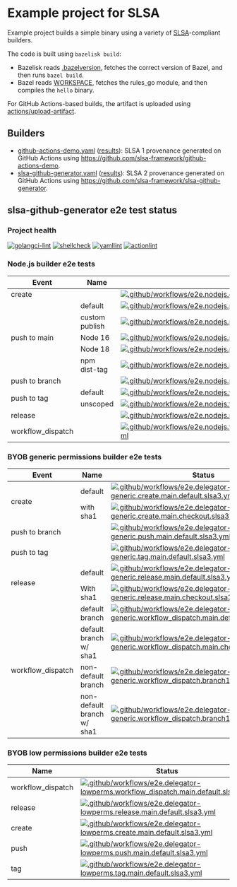 # Example project for SLSA

Example project builds a simple binary using a variety of [SLSA]-compliant
builders.

The code is built using `bazelisk build`:

- Bazelisk reads [.bazelversion], fetches the correct version of Bazel, and
  then runs `bazel build`.
- Bazel reads [WORKSPACE], fetches the rules_go module, and then compiles the
  `hello` binary.

For GitHub Actions-based builds, the artifact is uploaded using
[actions/upload-artifact].

[.bazelversion]: .bazelversion
[SLSA]: https://slsa.dev
[WORKSPACE]: WORKSPACE
[actions/upload-artifact]: https://github.com/actions/upload-artifact

## Builders

- [github-actions-demo.yaml](.github/workflows/github-actions-demo.yaml)
  ([results](https://github.com/slsa-framework/example-package/actions/workflows/github-actions-demo.yaml)):
  SLSA 1 provenance generated on GitHub Actions using
  https://github.com/slsa-framework/github-actions-demo.
- [slsa-github-generator.yaml](.github/workflows/slsa-github-generator.yaml)
  ([results](https://github.com/slsa-framework/example-package/actions/workflows/slsa-github-generator.yaml)):
  SLSA 2 provenance generated on GitHub Actions using
  https://github.com/slsa-framework/slsa-github-generator.

## slsa-github-generator e2e test status

### Project health

[![golangci-lint](https://github.com/slsa-framework/example-package/actions/workflows/pre-submit.golangci-lint.yml/badge.svg)](https://github.com/slsa-framework/example-package/actions/workflows/pre-submit.golangci-lint.yml) [![shellcheck](https://github.com/slsa-framework/example-package/actions/workflows/pre-submit.shellcheck.yml/badge.svg)](https://github.com/slsa-framework/example-package/actions/workflows/pre-submit.shellcheck.yml) [![yamllint](https://github.com/slsa-framework/example-package/actions/workflows/pre-submit.yamllint.yml/badge.svg)](https://github.com/slsa-framework/example-package/actions/workflows/pre-submit.yamllint.yml) [![actionlint](https://github.com/slsa-framework/example-package/actions/workflows/pre-submit.actionlint.yml/badge.svg)](https://github.com/slsa-framework/example-package/actions/workflows/pre-submit.actionlint.yml)

### Node.js builder e2e tests

<table>
  <thead>
    <tr>
      <th>Event</th>
      <th>Name</th>
      <th>Status</th>
    </tr>
  </thead>
  <tbody>
    <tr>
      <td>create</td>
      <td></td>
      <td><a href="https://github.com/slsa-framework/example-package/actions/workflows/e2e.nodejs.create.main.default.slsa3.yml"><img alt=".github/workflows/e2e.nodejs.create.main.default.slsa3.yml" src="https://github.com/slsa-framework/example-package/actions/workflows/e2e.nodejs.create.main.default.slsa3.yml/badge.svg" /></a></td>
    </tr>
    <tr>
      <td rowspan="5">push to main</td>
      <td>default</td>
      <td><a href="https://github.com/slsa-framework/example-package/actions/workflows/e2e.nodejs.push.main.default.slsa3.yml"><img alt=".github/workflows/e2e.nodejs.push.main.default.slsa3.yml" src="https://github.com/slsa-framework/example-package/actions/workflows/e2e.nodejs.push.main.default.slsa3.yml/badge.svg?event=push" /></a></td>
    </tr>
    <tr>
      <td>custom publish</td>
      <td><a href="https://github.com/slsa-framework/example-package/actions/workflows/e2e.nodejs.push.main.custom_publish.slsa3.yml"><img alt=".github/workflows/e2e.nodejs.push.main.custom_publish.slsa3.yml" src="https://github.com/slsa-framework/example-package/actions/workflows/e2e.nodejs.push.main.custom_publish.slsa3.yml/badge.svg?event=push" /></a></td>
    </tr>
    <tr>
      <td>Node 16</td>
      <td><a href="https://github.com/slsa-framework/example-package/actions/workflows/e2e.nodejs.push.main.node16.slsa3.yml"><img alt=".github/workflows/e2e.nodejs.push.main.node16.slsa3.yml" src="https://github.com/slsa-framework/example-package/actions/workflows/e2e.nodejs.push.main.node16.slsa3.yml/badge.svg?event=push" /></a></td>
    </tr>
    <tr>
      <td>Node 18</td>
      <td><a href="https://github.com/slsa-framework/example-package/actions/workflows/e2e.nodejs.push.main.node18.slsa3.yml"><img alt=".github/workflows/e2e.nodejs.push.main.node18.slsa3.yml" src="https://github.com/slsa-framework/example-package/actions/workflows/e2e.nodejs.push.main.node18.slsa3.yml/badge.svg?event=push" /></a></td>
    </tr>
    <tr>
      <td>npm dist-tag</td>
      <td><a href="https://github.com/slsa-framework/example-package/actions/workflows/e2e.nodejs.push.main.disttag.slsa3.yml"><img alt=".github/workflows/e2e.nodejs.push.main.disttag.slsa3.yml" src="https://github.com/slsa-framework/example-package/actions/workflows/e2e.nodejs.push.main.disttag.slsa3.yml/badge.svg?event=push" /></a></td>
    </tr>
    <tr>
      <td>push to branch</td>
      <td></td>
      <td><a href="https://github.com/slsa-framework/example-package/actions/workflows/e2e.nodejs.push.branch1.default.slsa3.yml"><img alt=".github/workflows/e2e.nodejs.push.branch1.default.slsa3.yml" src="https://github.com/slsa-framework/example-package/actions/workflows/e2e.nodejs.push.branch1.default.slsa3.yml/badge.svg?branch=branch1&event=push" /></a></td>
    </tr>
    <tr>
      <td rowspan="2">push to tag</td>
      <td>default</td>
      <td><a href="https://github.com/slsa-framework/example-package/actions/workflows/e2e.nodejs.tag.main.default.slsa3.yml"><img alt=".github/workflows/e2e.nodejs.tag.main.default.slsa3.yml" src="https://github.com/slsa-framework/example-package/actions/workflows/e2e.nodejs.tag.main.default.slsa3.yml/badge.svg?event=push" /></a></td>
    </tr>
    <tr>
      <td>unscoped</td>
      <td><a href="https://github.com/slsa-framework/example-package/actions/workflows/e2e.nodejs.tag.main.unscoped.slsa3.yml"><img alt=".github/workflows/e2e.nodejs.tag.main.unscoped.slsa3.yml" src="https://github.com/slsa-framework/example-package/actions/workflows/e2e.nodejs.tag.main.unscoped.slsa3.yml/badge.svg?event=push" /></a></td>
    </tr>
    <tr>
      <td>release</td>
      <td></td>
      <td><a href="https://github.com/slsa-framework/example-package/actions/workflows/e2e.nodejs.release.main.default.slsa3.yml"><img alt=".github/workflows/e2e.nodejs.release.main.default.slsa3.yml" src="https://github.com/slsa-framework/example-package/actions/workflows/e2e.nodejs.release.main.default.slsa3.yml/badge.svg" /></a></td>
    </tr>
    <tr>
      <td>workflow_dispatch</td>
      <td></td>
      <td><a href="https://github.com/slsa-framework/example-package/actions/workflows/e2e.nodejs.workflow_dispatch.main.default.slsa3.yml"><img alt=".github/workflows/e2e.nodejs.workflow_dispatch.main.default.slsa3.yml" src="https://github.com/slsa-framework/example-package/actions/workflows/e2e.nodejs.workflow_dispatch.main.default.slsa3.yml/badge.svg?event=workflow_dispatch" /></a></td>
    </tr>
  </tbody>
</table>

### BYOB generic permissions builder e2e tests

<table>
  <thead>
    <tr>
      <th>Event</th>
      <th>Name</th>
      <th>Status</th>
    </tr>
  </thead>
  <tbody>
    <tr>
      <td rowspan="2">create</td>
      <td>default</td>
      <td><a href="https://github.com/slsa-framework/example-package/actions/workflows/e2e.delegator-generic.create.main.default.slsa3.yml"><img alt=".github/workflows/e2e.delegator-generic.create.main.default.slsa3.yml" src="https://github.com/slsa-framework/example-package/actions/workflows/e2e.delegator-generic.create.main.default.slsa3.yml/badge.svg" /></a></td>
    </tr>
    <tr>
      <td>with sha1</td>
      <td><a href="https://github.com/slsa-framework/example-package/actions/workflows/e2e.delegator-generic.create.main.checkout.slsa3.yml"><img alt=".github/workflows/e2e.delegator-generic.create.main.checkout.slsa3.yml" src="https://github.com/slsa-framework/example-package/actions/workflows/e2e.delegator-generic.create.main.checkout.slsa3.yml/badge.svg" /></a></td>
    </tr>
    <tr>
      <td>push to branch</td>
      <td></td>
      <td><a href="https://github.com/slsa-framework/example-package/actions/workflows/e2e.delegator-generic.push.main.default.slsa3.yml"><img alt=".github/workflows/e2e.delegator-generic.push.main.default.slsa3.yml" src="https://github.com/slsa-framework/example-package/actions/workflows/e2e.delegator-generic.push.main.default.slsa3.yml/badge.svg?event=push" /></a></td>
    </tr>
    <tr>
      <td>push to tag</td>
      <td></td>
      <td><a href="https://github.com/slsa-framework/example-package/actions/workflows/e2e.delegator-generic.tag.main.default.slsa3.yml"><img alt=".github/workflows/e2e.delegator-generic.tag.main.default.slsa3.yml" src="https://github.com/slsa-framework/example-package/actions/workflows/e2e.delegator-generic.tag.main.default.slsa3.yml/badge.svg?event=push" /></a></td>
    </tr>
    <tr>
      <td rowspan="2">release</td>
      <td>default</td>
      <td><a href="https://github.com/slsa-framework/example-package/actions/workflows/e2e.delegator-generic.release.main.default.slsa3.yml"><img alt=".github/workflows/e2e.delegator-generic.release.main.default.slsa3.yml" src="https://github.com/slsa-framework/example-package/actions/workflows/e2e.delegator-generic.release.main.default.slsa3.yml/badge.svg" /></a></td>
    </tr>
    <tr>
      <td>With sha1</td>
      <td><a href="https://github.com/slsa-framework/example-package/actions/workflows/e2e.delegator-generic.release.main.checkout.slsa3.yml"><img alt=".github/workflows/e2e.delegator-generic.release.main.checkout.slsa3.yml" src="https://github.com/slsa-framework/example-package/actions/workflows/e2e.delegator-generic.release.main.checkout.slsa3.yml/badge.svg" /></a></td>
    </tr>
    <tr>
      <td rowspan="4">workflow_dispatch</td>
      <td>default branch</td>
      <td><a href="https://github.com/slsa-framework/example-package/actions/workflows/e2e.delegator-generic.workflow_dispatch.main.default.slsa3.yml"><img alt=".github/workflows/e2e.delegator-generic.workflow_dispatch.main.default.slsa3.yml" src="https://github.com/slsa-framework/example-package/actions/workflows/e2e.delegator-generic.workflow_dispatch.main.default.slsa3.yml/badge.svg?event=workflow_dispatch" /></a></td>
    </tr>
    <tr>
      <td>default branch w/ sha1</td>
      <td><a href="https://github.com/slsa-framework/example-package/actions/workflows/e2e.delegator-generic.workflow_dispatch.main.checkout.slsa3.yml"><img alt=".github/workflows/e2e.delegator-generic.workflow_dispatch.main.checkout.slsa3.yml" src="https://github.com/slsa-framework/example-package/actions/workflows/e2e.delegator-generic.workflow_dispatch.main.checkout.slsa3.yml/badge.svg?event=workflow_dispatch" /></a></td>
    </tr>
    <tr>
      <td>non-default branch</td>
      <td><a href="https://github.com/slsa-framework/example-package/actions/workflows/e2e.delegator-generic.workflow_dispatch.branch1.default.slsa3.yml"><img alt=".github/workflows/e2e.delegator-generic.workflow_dispatch.branch1.default.slsa3.yml" src="https://github.com/slsa-framework/example-package/actions/workflows/e2e.delegator-generic.workflow_dispatch.branch1.default.slsa3.yml/badge.svg?branch=branch1&event=workflow_dispatch" /></a></td>
    </tr>
    <tr>
      <td>non-default branch w/ sha1</td>
      <td><a href="https://github.com/slsa-framework/example-package/actions/workflows/e2e.delegator-generic.workflow_dispatch.branch1.checkout.slsa3.yml"><img alt=".github/workflows/e2e.delegator-generic.workflow_dispatch.branch1.checkout.slsa3.yml" src="https://github.com/slsa-framework/example-package/actions/workflows/e2e.delegator-generic.workflow_dispatch.branch1.checkout.slsa3.yml/badge.svg?branch=branch1&event=workflow_dispatch" /></a></td>
    </tr>
  </tbody>
</table>

### BYOB low permissions builder e2e tests

| Name              | Status                                                                                                                                                                                                                                                                                                                                                                                             |
| ----------------- | -------------------------------------------------------------------------------------------------------------------------------------------------------------------------------------------------------------------------------------------------------------------------------------------------------------------------------------------------------------------------------------------------- |
| workflow_dispatch | [![.github/workflows/e2e.delegator-lowperms.workflow_dispatch.main.default.slsa3.yml](https://github.com/slsa-framework/example-package/actions/workflows/e2e.delegator-lowperms.workflow_dispatch.main.default.slsa3.yml/badge.svg?event=workflow_dispatch)](https://github.com/slsa-framework/example-package/actions/workflows/e2e.delegator-lowperms.workflow_dispatch.main.default.slsa3.yml) |
| release           | [![.github/workflows/e2e.delegator-lowperms.release.main.default.slsa3.yml](https://github.com/slsa-framework/example-package/actions/workflows/e2e.delegator-lowperms.release.main.default.slsa3.yml/badge.svg)](https://github.com/slsa-framework/example-package/actions/workflows/e2e.delegator-lowperms.release.main.default.slsa3.yml)                                                       |
| create            | [![.github/workflows/e2e.delegator-lowperms.create.main.default.slsa3.yml](https://github.com/slsa-framework/example-package/actions/workflows/e2e.delegator-lowperms.create.main.default.slsa3.yml/badge.svg)](https://github.com/slsa-framework/example-package/actions/workflows/e2e.delegator-lowperms.create.main.default.slsa3.yml)                                                          |
| push              | [![.github/workflows/e2e.delegator-lowperms.push.main.default.slsa3.yml](https://github.com/slsa-framework/example-package/actions/workflows/e2e.delegator-lowperms.push.main.default.slsa3.yml/badge.svg?event=push)](https://github.com/slsa-framework/example-package/actions/workflows/e2e.delegator-lowperms.push.main.default.slsa3.yml)                                                     |
| tag               | [![.github/workflows/e2e.delegator-lowperms.tag.main.default.slsa3.yml](https://github.com/slsa-framework/example-package/actions/workflows/e2e.delegator-lowperms.tag.main.default.slsa3.yml/badge.svg?event=push)](https://github.com/slsa-framework/example-package/actions/workflows/e2e.delegator-lowperms.tag.main.default.slsa3.yml)                                                        |
